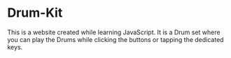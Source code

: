# Drum-Kit
This is a website created while learning JavaScript. It is a Drum set where you can play the Drums while clicking the buttons or tapping the dedicated keys.
